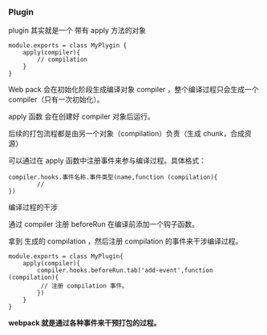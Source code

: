 ### Plugin



plugin 其实就是一个 带有 apply 方法的对象

```
module.exports = class MyPlygin {
	apply(compiler){
		// compilation
	}
}
```



Web pack 会在初始化阶段生成编译对象 compiler ，整个编译过程只会生成一个 compiler（只有一次初始化）。

apply 函数 会在创建好 compiler 对象后运行。

后续的打包流程都是由另一个对象（compilation）负责（生成 chunk，合成资源）



可以通过在 apply 函数中注册事件来参与编译过程。具体格式：

```
compiler.hooks.事件名称.事件类型(name,function (compilation){
		// 
})
```

编译过程的干涉

通过 compiler 注册 beforeRun 在编译前添加一个钩子函数。

拿到 生成的 compilation ，然后注册 compilation 的事件来干涉编译过程。

```
module.exports = class MyPlugin{
	apply(compiler){
		compiler.hooks.beforeRun.tab('add-event',function (compilation){
		 // 注册 compilation 事件。
		})
	}
}
```



**webpack 就是通过各种事件来干预打包的过程。**